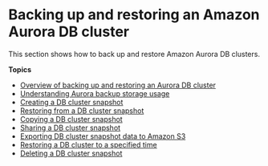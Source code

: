 # Backing up and restoring an Amazon Aurora DB cluster<a name="BackupRestoreAurora"></a>

This section shows how to back up and restore Amazon Aurora DB clusters\. 

**Topics**
+ [Overview of backing up and restoring an Aurora DB cluster](Aurora.Managing.Backups.md)
+ [Understanding Aurora backup storage usage](aurora-storage-backup.md)
+ [Creating a DB cluster snapshot](USER_CreateSnapshotCluster.md)
+ [Restoring from a DB cluster snapshot](aurora-restore-snapshot.md)
+ [Copying a DB cluster snapshot](aurora-copy-snapshot.md)
+ [Sharing a DB cluster snapshot](aurora-share-snapshot.md)
+ [Exporting DB cluster snapshot data to Amazon S3](aurora-export-snapshot.md)
+ [Restoring a DB cluster to a specified time](aurora-pitr.md)
+ [Deleting a DB cluster snapshot](aurora-delete-snapshot.md)